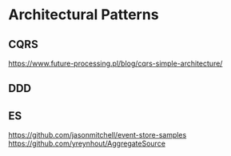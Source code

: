 # Architectural Patterns

## CQRS
https://www.future-processing.pl/blog/cqrs-simple-architecture/

## DDD

## ES
https://github.com/jasonmitchell/event-store-samples
https://github.com/yreynhout/AggregateSource
